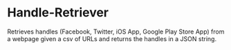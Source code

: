 # Handle-Retriever
Retrieves handles (Facebook, Twitter, iOS App, Google Play Store App) from a webpage given a csv of URLs and returns the handles in a JSON string. 
